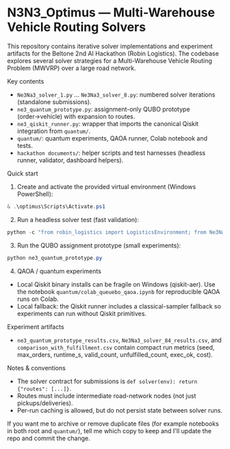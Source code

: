 # N3N3_Optimus — Multi-Warehouse Vehicle Routing Solvers

This repository contains iterative solver implementations and experiment artifacts for the
Beltone 2nd AI Hackathon (Robin Logistics). The codebase explores several solver
strategies for a Multi-Warehouse Vehicle Routing Problem (MWVRP) over a large road network.

Key contents
- `Ne3Na3_solver_1.py` ... `Ne3Na3_solver_8.py`: numbered solver iterations (standalone submissions).
- `ne3_quantum_prototype.py`: assignment-only QUBO prototype (order→vehicle) with expansion to routes.
- `ne3_qiskit_runner.py`: wrapper that imports the canonical Qiskit integration from `quantum/`.
- `quantum/`: quantum experiments, QAOA runner, Colab notebook and tests.
- `hackathon documents/`: helper scripts and test harnesses (headless runner, validator, dashboard helpers).

Quick start
1. Create and activate the provided virtual environment (Windows PowerShell):

```powershell
& .\optimus\Scripts\Activate.ps1
```

2. Run a headless solver test (fast validation):

```powershell
python -c "from robin_logistics import LogisticsEnvironment; from Ne3Na3_solver_7 import solver; env = LogisticsEnvironment(); result = solver(env); print(env.execute_solution(result))"
```

3. Run the QUBO assignment prototype (small experiments):

```powershell
python ne3_quantum_prototype.py
```

4. QAOA / quantum experiments
- Local Qiskit binary installs can be fragile on Windows (qiskit-aer). Use the notebook
  `quantum/colab_queuebo_qaoa.ipynb` for reproducible QAOA runs on Colab.
- Local fallback: the Qiskit runner includes a classical-sampler fallback so experiments
  can run without Qiskit primitives.

Experiment artifacts
- `ne3_quantum_prototype_results.csv`, `Ne3Na3_solver_84_results.csv`, and `comparison_with_fulfillment.csv`
  contain compact run metrics (seed, max_orders, runtime_s, valid_count, unfulfilled_count, exec_ok, cost).

Notes & conventions
- The solver contract for submissions is `def solver(env): return {"routes": [...]}`.
- Routes must include intermediate road-network nodes (not just pickups/deliveries).
- Per-run caching is allowed, but do not persist state between solver runs.

If you want me to archive or remove duplicate files (for example notebooks in both root and `quantum/`), tell me which copy to keep and I'll update the repo and commit the change.
